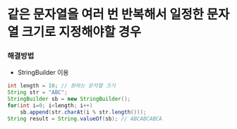 # 같은 문자열을 여러 번 반복해서 일정한 문자열 크기로 지정해야할 경우

### 해결방법
- StringBuilder 이용

```Java
int length = 10; // 원하는 문자열 크기
String str = "ABC";
StringBuilder sb = new StringBuilder();
for(int i=0; i<length; i++)
    sb.append(str.charAt(i % str.length()));
String result = String.valueOf(sb); // ABCABCABCA
```